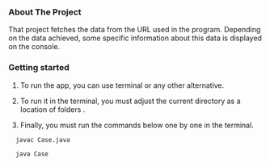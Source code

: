 
### About The Project
  That project fetches the data from the URL used in the program. Depending on the data achieved, some specific information about this data is displayed on the console.

### Getting started

1. To run the app, you can use terminal or any other alternative.

2. To run it in the terminal, you must adjust the current directory as a location of folders .

3. Finally, you must run the commands below one by one in the terminal.
  ```sh
    javac Case.java

    java Case
  ```




